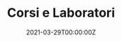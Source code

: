 ---
title: Corsi e Laboratori
summary: "imparare ad imparare"
date: "2021-03-29T00:00:00Z"
type: "widget_page"
---